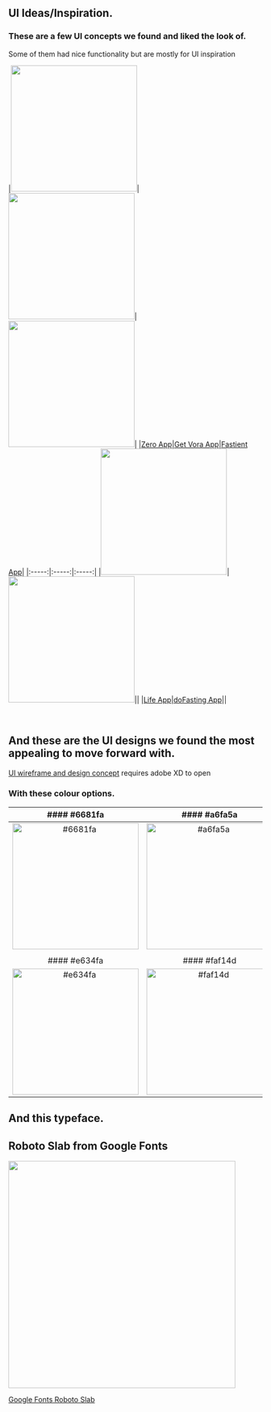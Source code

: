 ## UI Ideas/Inspiration.

### These are a few UI concepts we found and liked the look of.

Some of them had nice functionality but are mostly for UI inspiration

|<img src="https://github.com/nick75mowbray/project1/blob/master/Assets/ZeroUI.png" height="250">|<img src="https://github.com/nick75mowbray/project1/blob/master/Assets/getVoraUI.png" height="250">|<img src="https://github.com/nick75mowbray/project1/blob/master/Assets/FastientUI.png" height="250">|
|[Zero App](https://www.zerofasting.com/)|[Get Vora App](https://getvora.com/)|[Fastient App](https://fastient.com/)|
|:-----:|:-----:|:-----:|
|<img src="https://github.com/nick75mowbray/project1/blob/master/Assets/LifeUI.png" height="250">|<img src="https://github.com/nick75mowbray/project1/blob/master/Assets/doFastingUI.png" height="250">||
|[Life App](https://lifeapps.io/apps/life-fasting-tracker/)|[doFasting App](https://dofasting.com/)||

<br>

## And these are the UI designs we found the most appealing to move forward with.

[UI wireframe and design concept](/Assets/fasting_tracker_UI_nick.xd)
requires adobe XD to open

### With these colour options.

| #### #6681fa | #### #a6fa5a|
|:------------:|:-----------:|
|<img alt="#6681fa" src="https://github.com/nick75mowbray/project1/blob/master/Assets/6681fa.png" height="250">|<img alt="#a6fa5a" src="https://github.com/nick75mowbray/project1/blob/master/Assets/a6fa5a.png" height="250">|
|              |             |
| #### #e634fa | #### #faf14d|
|<img alt="#e634fa" src="https://github.com/nick75mowbray/project1/blob/master/Assets/e634fa.png" height="250">|<img alt="#faf14d" src="https://github.com/nick75mowbray/project1/blob/master/Assets/faf14d.png" height="250">|


## And this typeface.

## Roboto Slab from Google Fonts

<img src="https://github.com/nick75mowbray/project1/blob/master/Assets/RobotoSlab.png" height="450">

[Google Fonts Roboto Slab](https://fonts.google.com/specimen/Roboto+Slab?query=roboto)
